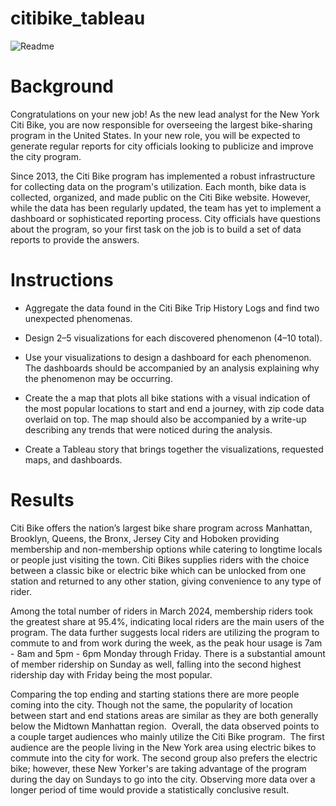 # citibike_tableau

![Readme](https://github.com/kgregart/citibike_tableau/blob/main/Images/citi-bike-station-bikes.jpg)


# Background

Congratulations on your new job! As the new lead analyst for the New York Citi Bike, you are now responsible for overseeing the largest bike-sharing program in the United States. In your new role, you will be expected to generate regular reports for city officials looking to publicize and improve the city program.

Since 2013, the Citi Bike program has implemented a robust infrastructure for collecting data on the program's utilization. Each month, bike data is collected, organized, and made public on the Citi Bike website. However, while the data has been regularly updated, the team has yet to implement a dashboard or sophisticated reporting process. City officials have questions about the program, so your first task on the job is to build a set of data reports to provide the answers.

# Instructions

- Aggregate the data found in the Citi Bike Trip History Logs and find two unexpected phenomenas.

- Design 2–5 visualizations for each discovered phenomenon (4–10 total). 

- Use your visualizations to design a dashboard for each phenomenon. The dashboards should be accompanied by an analysis explaining why the phenomenon may be occurring.

- Create the a map that plots all bike stations with a visual indication of the most popular locations to start and end a journey, with zip code data overlaid on top.
The map should also be accompanied by a write-up describing any trends that were noticed during the analysis.

- Create a Tableau story that brings together the visualizations, requested maps, and dashboards.

# Results














Citi Bike offers the nation’s largest bike share program across Manhattan, Brooklyn, Queens, the Bronx, Jersey City and Hoboken providing membership and non-membership options while catering to longtime locals or people just visiting the town. Citi Bikes supplies riders with the choice between a classic bike or electric bike which can be unlocked from one station and returned to any other station, giving convenience to any type of rider. 


Among the total number of riders in March 2024, membership riders took the greatest share at 95.4%, indicating local riders are the main users of the program. The data further suggests local riders are utilizing the program to commute to and from work during the week, as the peak hour usage is 7am - 8am and 5pm - 6pm Monday through Friday. There is a substantial amount of member ridership on Sunday as well, falling into the second highest ridership day with Friday being the most popular.


Comparing the top ending and starting stations there are more people coming into the city. Though not the same, the popularity of location between start and end stations areas are similar as they are both generally below the Midtown Manhattan region.  Overall, the data observed points to a couple target audiences who mainly utilize the Citi Bike program.  The first audience are the people living in the New York area using electric bikes to commute into the city for work. The second group also prefers the electric bike; however, these New Yorker's are taking advantage of the program during the day on Sundays to go into the city. Observing more data over a longer period of time would provide a statistically conclusive result.
